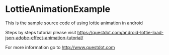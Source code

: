 # LottieAnimationExample

This is the sample source code of using lottie animation in android

Steps by steps tutorial please visit https://questdot.com/android-lottie-load-json-adobe-effect-animation-tutorial/

For more information go to http://www.questdot.com

